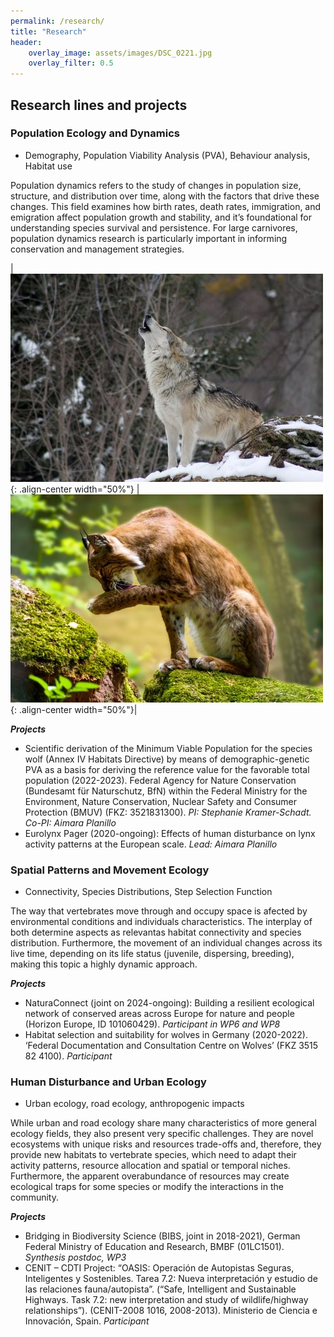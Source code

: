 ```yaml
---
permalink: /research/
title: "Research"
header:
    overlay_image: assets/images/DSC_0221.jpg
    overlay_filter: 0.5
---
```


## Research lines and projects 


### Population Ecology and Dynamics

* Demography, Population Viability Analysis (PVA), Behaviour analysis, Habitat use

Population dynamics refers to the study of changes in population size, structure, and distribution over time, along with the factors that drive these changes. This field examines how birth rates, death rates, immigration, and emigration affect population growth and stability, and it’s foundational for understanding species survival and persistence. For large carnivores, population dynamics research is particularly important in informing conservation and management strategies. 

| ![image-left](/assets/images/wolf-image.jpg){: .align-center width="50%"} | ![image-right](/assets/images/lynx-image.jpg){: .align-center width="50%"}|


***Projects***

* Scientific derivation of the Minimum Viable Population for the species wolf (Annex IV Habitats Directive) by means of demographic-genetic PVA as a basis for deriving the
reference value for the favorable total population (2022-2023). Federal Agency for Nature Conservation (Bundesamt für Naturschutz, BfN) within the Federal Ministry for the Environment, Nature Conservation, Nuclear Safety and Consumer Protection (BMUV) (FKZ: 3521831300). *PI: Stephanie Kramer-Schadt. Co-PI: Aimara Planillo*
* Eurolynx Pager (2020-ongoing): Effects of human disturbance on lynx activity patterns at the European scale. *Lead: Aimara Planillo*


### Spatial Patterns and Movement Ecology

* Connectivity, Species Distributions, Step Selection Function

The way that vertebrates move through and occupy space is afected by environmental conditions and individuals characteristics. The interplay of both determine aspects as relevantas  habitat connectivity and species distribution. Furthermore, the movement of an individual changes across its live time, depending on its life status (juvenile, dispersing, breeding), making this topic a highly dynamic approach.

***Projects***

* NaturaConnect (joint on 2024-ongoing): Building a resilient ecological network of conserved areas across Europe for nature and people (Horizon Europe, ID 101060429). *Participant in WP6 and WP8*
* Habitat selection and suitability for wolves in Germany (2020-2022). ‘Federal Documentation and Consultation Centre on Wolves’ (FKZ 3515 82 4100). *Participant*


### Human Disturbance and Urban Ecology

* Urban ecology, road ecology, anthropogenic impacts 
    
While urban and road ecology share many characteristics of more general ecology fields, they also present very specific challenges. They are novel ecosystems with unique risks and resources trade-offs and, therefore, they provide new habitats to vertebrate species, which need to adapt their activity patterns, resource allocation and spatial or temporal niches. Furthermore, the apparent overabundance of resources may create ecological traps for some species or modify the interactions in the community. 

***Projects***

* Bridging in Biodiversity Science (BIBS, joint in 2018-2021), German Federal Ministry of Education and Research, BMBF (01LC1501). *Synthesis postdoc, WP3*
* CENIT – CDTI Project: “OASIS: Operación de Autopistas Seguras, Inteligentes y Sostenibles. Tarea 7.2: Nueva interpretación y estudio de las relaciones fauna/autopista”. (“Safe, Intelligent and Sustainable Highways. Task 7.2: new interpretation and study of wildlife/highway relationships”). (CENIT-2008 1016, 2008-2013). Ministerio de Ciencia e Innovación, Spain. *Participant*


